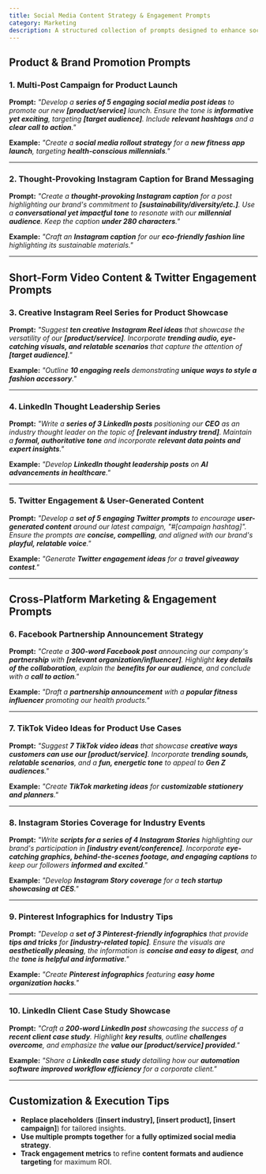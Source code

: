 ```yaml
---
title: Social Media Content Strategy & Engagement Prompts  
category: Marketing  
description: A structured collection of prompts designed to enhance social media visibility, engagement, and brand storytelling across multiple platforms.
---
```

## **Product & Brand Promotion Prompts**

### **1. Multi-Post Campaign for Product Launch**

**Prompt:**
*"Develop a **series of 5 engaging social media post ideas** to promote our new **[product/service]** launch. Ensure the tone is **informative yet exciting**, targeting **[target audience]**.
Include **relevant hashtags** and a **clear call to action**."*

**Example:**
*"Create a **social media rollout strategy** for a **new fitness app launch**, targeting **health-conscious millennials**."*

---

### **2. Thought-Provoking Instagram Caption for Brand Messaging**

**Prompt:**
*"Create a **thought-provoking Instagram caption** for a post highlighting our brand's commitment to **[sustainability/diversity/etc.]**.
Use a **conversational yet impactful tone** to resonate with our **millennial audience**. Keep the caption **under 280 characters**."*

**Example:**
*"Craft an **Instagram caption** for our **eco-friendly fashion line** highlighting its sustainable materials."*

---

## **Short-Form Video Content & Twitter Engagement Prompts**

### **3. Creative Instagram Reel Series for Product Showcase**

**Prompt:**
*"Suggest **ten creative Instagram Reel ideas** that showcase the versatility of our **[product/service]**.
Incorporate **trending audio, eye-catching visuals, and relatable scenarios** that capture the attention of **[target audience]**."*

**Example:**
*"Outline **10 engaging reels** demonstrating **unique ways to style a fashion accessory**."*

---

### **4. LinkedIn Thought Leadership Series**

**Prompt:**
*"Write a **series of 3 LinkedIn posts** positioning our **CEO** as an industry thought leader on the topic of **[relevant industry trend]**.
Maintain a **formal, authoritative tone** and incorporate **relevant data points and expert insights**."*

**Example:**
*"Develop **LinkedIn thought leadership posts** on **AI advancements in healthcare**."*

---

### **5. Twitter Engagement & User-Generated Content**

**Prompt:**
*"Develop a **set of 5 engaging Twitter prompts** to encourage **user-generated content** around our latest campaign, "#[campaign hashtag]".
Ensure the prompts are **concise, compelling**, and aligned with our brand's **playful, relatable voice**."*

**Example:**
*"Generate **Twitter engagement ideas** for a **travel giveaway contest**."*

---

## **Cross-Platform Marketing & Engagement Prompts**

### **6. Facebook Partnership Announcement Strategy**

**Prompt:**
*"Create a **300-word Facebook post** announcing our company's **partnership** with **[relevant organization/influencer]**.
Highlight **key details of the collaboration**, explain the **benefits for our audience**, and conclude with a **call to action**."*

**Example:**
*"Draft a **partnership announcement** with a **popular fitness influencer** promoting our health products."*

---

### **7. TikTok Video Ideas for Product Use Cases**

**Prompt:**
*"Suggest **7 TikTok video ideas** that showcase **creative ways customers can use our [product/service]**.
Incorporate **trending sounds, relatable scenarios**, and a **fun, energetic tone** to appeal to **Gen Z audiences**."*

**Example:**
*"Create **TikTok marketing ideas** for **customizable stationery and planners**."*

---

### **8. Instagram Stories Coverage for Industry Events**

**Prompt:**
*"Write **scripts for a series of 4 Instagram Stories** highlighting our brand's participation in **[industry event/conference]**.
Incorporate **eye-catching graphics, behind-the-scenes footage, and engaging captions** to keep our followers **informed and excited**."*

**Example:**
*"Develop **Instagram Story coverage** for a **tech startup showcasing at CES**."*

---

### **9. Pinterest Infographics for Industry Tips**

**Prompt:**
*"Develop a **set of 3 Pinterest-friendly infographics** that provide **tips and tricks** for **[industry-related topic]**.
Ensure the visuals are **aesthetically pleasing**, the information is **concise and easy to digest**, and the **tone is helpful and informative**."*

**Example:**
*"Create **Pinterest infographics** featuring **easy home organization hacks**."*

---

### **10. LinkedIn Client Case Study Showcase**

**Prompt:**
*"Craft a **200-word LinkedIn post** showcasing the success of a **recent client case study**.
Highlight **key results**, outline **challenges overcome**, and emphasize the **value our [product/service] provided**."*

**Example:**
*"Share a **LinkedIn case study** detailing how our **automation software improved workflow efficiency** for a corporate client."*

---

## **Customization & Execution Tips**

- **Replace placeholders** (**[insert industry], [insert product], [insert campaign]**) for tailored insights.
- **Use multiple prompts together** for **a fully optimized social media strategy**.
- **Track engagement metrics** to refine **content formats and audience targeting** for maximum ROI.

